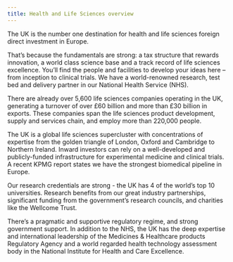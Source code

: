 ```yaml
---
title: Health and Life Sciences overview
---
```


The UK is the number one destination for health and life sciences foreign direct investment in Europe.

That’s because the fundamentals are strong: a tax structure that rewards innovation, a world class science base and a track record of life sciences excellence. You’ll find the people and facilities to develop your ideas here – from inception to clinical trials. We have a world-renowned research, test bed and delivery partner in our National Health Service (NHS).

There are already over 5,600 life sciences companies operating in the UK, generating a turnover of over £60 billion and more than £30 billion in exports. These companies span the life sciences product development, supply and services chain, and employ more than 220,000 people.

The UK is a global life sciences supercluster with concentrations of expertise from the golden triangle of London, Oxford and Cambridge to Northern Ireland. Inward investors can rely on a well-developed and publicly-funded infrastructure for experimental medicine and clinical trials. A recent KPMG report states we have the strongest biomedical pipeline in Europe.

Our research credentials are strong - the UK has 4 of the world’s top 10 universities. Research benefits from our great industry partnerships, significant funding from the government’s research councils, and charities like the Wellcome Trust.

There’s a pragmatic and supportive regulatory regime, and strong government support. In addition to the NHS, the UK has the deep expertise and international leadership of the Medicines & Healthcare products Regulatory Agency and a world regarded health technology assessment body in the National Institute for Health and Care Excellence.
